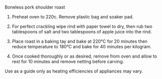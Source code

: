Boneless pork shoulder roast

1. Preheat oven to 220c. Remove plastic bag and soaker pad.

2. For perfect crackling wipe rind with paper towel to dry,
then rub two tablespoons of salt and two tablespoons of apple juice
into the rind.

3. Place roast in a baking tay and bake at 220°C for 20
minutes then reduce temperature to 180°C and bake for 40
minutes per kilogram.

4. Once cooked thoroughly or as desired, remove from oven and
allow to rest for 10 minutes and remove netting before carving.

Use as a guide only as heating efficiencies of appliances may
vary.
